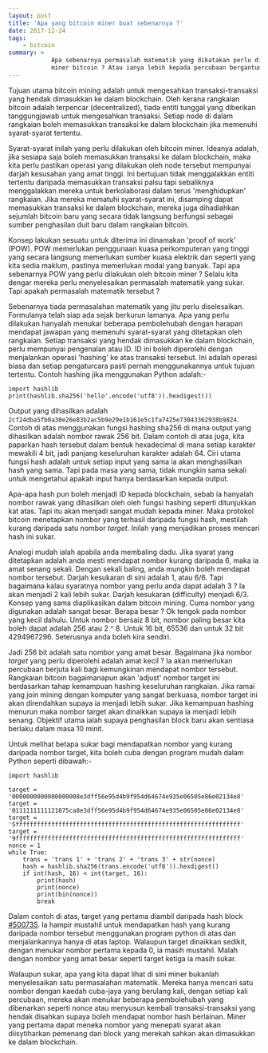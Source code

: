 ```yaml
---
layout: post
title: 'Apa yang bitcoin miner buat sebenarnya ?'
date: 2017-12-24
tags:
    - bitcoin
summary: >
            Apa sebenarnya permasalah matematik yang dikatakan perlu diselesaikan oleh
            miner bitcoin ? Atau ianya lebih kepada percubaan bergantung kepada nasib ?
---
```


Tujuan utama bitcoin mining adalah untuk mengesahkan transaksi-transaksi yang hendak dimasukkan ke dalam blockchain. Oleh kerana rangkaian bitcoin adalah terpencar (decentralized), tiada entiti tunggal yang diberikan tanggungjawab untuk mengesahkan transaksi. Setiap node di dalam rangkaian boleh memasukkan transaksi ke dalam blockchain jika memenuhi syarat-syarat tertentu.

Syarat-syarat inilah yang perlu dilakukan oleh bitcoin miner. Ideanya adalah, jika sesiapa saja boleh memasukkan transaksi ke dalam blockchain, maka kita perlu pastikan operasi yang dilakukan oleh node tersebut mempunyai darjah kesusahan yang amat tinggi. Ini bertujuan tidak menggalakkan entiti tertentu daripada memasukkan transaksi palsu tapi sebaliknya menggalakkan mereka untuk berkolaborasi dalam terus 'menghidupkan' rangkaian. Jika mereka mematuhi syarat-syarat ini, disamping dapat memasukkan transaksi ke dalam blockchain, mereka juga dihadiahkan sejumlah bitcoin baru yang secara tidak langsung berfungsi sebagai sumber penghasilan duit baru dalam rangkaian bitcoin.

Konsep lakukan sesuatu untuk diterima ini dinamakan 'proof of work' (POW). POW memerlukan penggunaan kuasa perkomputeran yang tinggi yang secara langsung memerlukan sumber kuasa elektrik dan seperti yang kita sedia maklum, pastinya memerlukan modal yang banyak. Tapi apa sebenarnya POW yang perlu dilakukan oleh bitcoin miner ? Selalu kita dengar mereka perlu menyelesaikan permasalah matematik yang sukar. Tapi apakah permasalah matematik tersebut ?

Sebenarnya tiada permasalahan matematik yang jitu perlu diselesaikan. Formulanya telah siap ada sejak berkurun lamanya. Apa yang perlu dilakukan hanyalah menukar beberapa pembolehubah dengan harapan mendapat jawapan yang memenuhi syarat-syarat yang ditetapkan oleh rangkaian. Setiap transaksi yang hendak dimasukkan ke dalam blockchain, perlu mempunyai pengenalan atau ID. ID ini boleh diperolehi dengan menjalankan operasi 'hashing' ke atas transaksi tersebut. Ini adalah operasi biasa dan setiap pengaturcara pasti pernah menggunakannya untuk tujuan tertentu. Contoh hashing jika menggunakan Python adalah:-

```
import hashlib
print(hashlib.sha256('hello'.encode('utf8')).hexdigest())
```
Output yang dihasilkan adalah `2cf24dba5fb0a30e26e83b2ac5b9e29e1b161e5c1fa7425e73043362938b9824`. Contoh di atas menggunakan fungsi hashing sha256 di mana output yang dihasilkan adalah nombor rawak 256 bit. Dalam contoh di atas juga, kita paparkan hash tersebut dalam bentuk hexadecimal di mana setiap karakter mewakili 4 bit, jadi panjang keseluruhan karakter adalah 64. Ciri utama fungsi hash adalah untuk setiap input yang sama ia akan menghasilkan hash yang sama. Tapi pada masa yang sama, tidak mungkin sama sekali untuk mengetahui apakah input hanya berdasarkan kepada output.

Apa-apa hash pun boleh menjadi ID kepada blockchain, sebab ia hanyalah nombor rawak yang dihasilkan oleh oleh fungsi hashing seperti ditunjukkan kat atas. Tapi itu akan menjadi sangat mudah kepada miner. Maka protokol bitcoin menetapkan nombor yang terhasil daripada fungsi hash, mestilah kurang daripada satu nombor _target_. Inilah yang menjadikan proses mencari hash ini sukar.

Analogi mudah ialah apabila anda membaling dadu. Jika syarat yang ditetapkan adalah anda mesti mendapat nombor kurang daripada 6, maka ia amat senang sekali. Dengan sekali baling, anda mungkin boleh mendapat nombor tersebut. Darjah kesukaran di sini adalah 1, atau 6/6. Tapi bagaimana kalau syaratnya nombor yang perlu anda dapat adalah 3 ? Ia akan menjadi 2 kali lebih sukar. Darjah kesukaran (difficulty) menjadi 6/3. Konsep yang sama diaplikasikan dalam bitcoin mining. Cuma nombor yang digunakan adalah sangat besar. Berapa besar ? Ok tengok pada nombor yang kecil dahulu. Untuk nombor bersaiz 8 bit, nombor paling besar kita boleh dapat adalah 256 atau 2 ^ 8. Untuk 16 bit, 65536 dan untuk 32 bit 4294967296. Seterusnya anda boleh kira sendiri.

Jadi 256 bit adalah satu nombor yang amat besar. Bagaimana jika nombor _target_ yang perlu diperolehi adalah amat kecil ? Ia akan memerlukan percubaan berjuta kali bagi kemungkinan mendapat nombor tersebut. Rangkaian bitcoin bagaimanapun akan 'adjust' nombor target ini berdasarkan tahap kemampuan hashing keseluruhan rangkaian. Jika ramai yang join mining dengan komputer yang sangat berkuasa, nombor target ini akan direndahkan supaya ia menjadi lebih sukar. Jika kemampuan hashing menurun maka nombor target akan dinaikkan supaya ia menjadi lebih senang. Objektif utama ialah supaya penghasilan block baru akan sentiasa berlaku dalam masa 10 minit.

Untuk melihat betapa sukar bagi mendapatkan nombor yang kurang daripada nombor target, kita boleh cuba dengan program mudah dalam Python seperti dibawah:-

```
import hashlib

target = '0000000000000000008e3dff56e95d4b9f954d64674e935e06505e86e02134e8'
target = '0111111111121875ca8e3dff56e95d4b9f954d64674e935e06505e86e02134e8'
target = '5fffffffffffffffffffffffffffffffffffffffffffffffffffffffffffffff'
target = '9fffffffffffffffffffffffffffffffffffffffffffffffffffffffffffffff'
nonce = 1
while True:
    trans = 'trans 1' + 'trans 2' + 'trans 3' + str(nonce)
    hash = hashlib.sha256(trans.encode('utf8')).hexdigest()
    if int(hash, 16) < int(target, 16):
        print(hash)
        print(nonce)
        print(bin(nonce))
        break
```
Dalam contoh di atas, target yang pertama diambil daripada hash block [#500735](https://blockchain.info/block/00000000000000000051f3a7fabf5c19485fc30491f856d053a43cfafba7667d). Ia hampir mustahil untuk mendapatkan hash yang kurang daripada nombor tersebut menggunakan program python di atas dan menjalankannya hanya di atas laptop. Walaupun target dinaikkan sedikit, dengan menukar nombor pertama kepada 0, ia masih mustahil. Malah dengan nombor yang amat besar seperti target ketiga ia masih sukar.

Walaupun sukar, apa yang kita dapat lihat di sini miner bukanlah menyelesaikan satu permasalahan matematik. Mereka hanya mencari satu nombor dengan kaedah cuba-jaya yang berulang kali, dengan setiap kali percubaan, mereka akan menukar beberapa pembolehubah yang dibenarkan seperti nonce atau menyusun kembali transaksi-transaksi yang hendak disahkan supaya boleh mendapat nombor hash berlainan. Miner yang pertama dapat meneka nombor yang menepati syarat akan diisytiharkan pemenang dan block yang merekah sahkan akan dimasukkan ke dalam blockchain.
